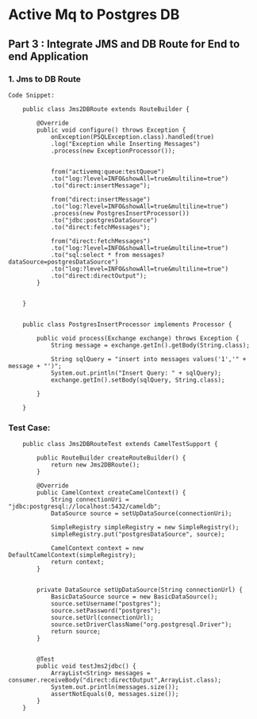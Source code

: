 
# Active Mq to Postgres DB


## Part 3 : Integrate JMS and DB Route for End to end Application

### 1.	Jms to DB Route

	Code Snippet:
	
		public class Jms2DBRoute extends RouteBuilder {

			@Override
			public void configure() throws Exception {
				onException(PSQLException.class).handled(true)
				.log("Exception while Inserting Messages")
				.process(new ExceptionProcessor());
				
				
				from("activemq:queue:testQueue")
				.to("log:?level=INFO&showAll=true&multiline=true")
				.to("direct:insertMessage");
				
				from("direct:insertMessage")
				.to("log:?level=INFO&showAll=true&multiline=true")
				.process(new PostgresInsertProcessor())
				.to("jdbc:postgresDataSource")
				.to("direct:fetchMessages");
				
				from("direct:fetchMessages")
				.to("log:?level=INFO&showAll=true&multiline=true")
				.to("sql:select * from messages?dataSource=postgresDataSource")
				.to("log:?level=INFO&showAll=true&multiline=true")
				.to("direct:directOutput");
			}
			
			
		}
		
		
		public class PostgresInsertProcessor implements Processor {

			public void process(Exchange exchange) throws Exception {
				String message = exchange.getIn().getBody(String.class);

				String sqlQuery = "insert into messages values('1','" + message + "')";
				System.out.println("Insert Query: " + sqlQuery);
				exchange.getIn().setBody(sqlQuery, String.class);

			}

		}
		
### Test Case:

		public class Jms2DBRouteTest extends CamelTestSupport {

			public RouteBuilder createRouteBuilder() {
				return new Jms2DBRoute();
			}
			
			@Override
			public CamelContext createCamelContext() {
				String connectionUri = "jdbc:postgresql://localhost:5432/cameldb";
				DataSource source = setUpDataSource(connectionUri);
				
				SimpleRegistry simpleRegistry = new SimpleRegistry();
				simpleRegistry.put("postgresDataSource", source);
				
				CamelContext context = new DefaultCamelContext(simpleRegistry);
				return context;
			}


			private DataSource setUpDataSource(String connectionUrl) {
				BasicDataSource source = new BasicDataSource();
				source.setUsername("postgres");
				source.setPassword("postgres");
				source.setUrl(connectionUrl);
				source.setDriverClassName("org.postgresql.Driver");
				return source;
			}
			
			
			@Test
			public void testJms2jdbc() {
				ArrayList<String> messages = consumer.receiveBody("direct:directOutput",ArrayList.class);
				System.out.println(messages.size());
				assertNotEquals(0, messages.size());
			}
		}

